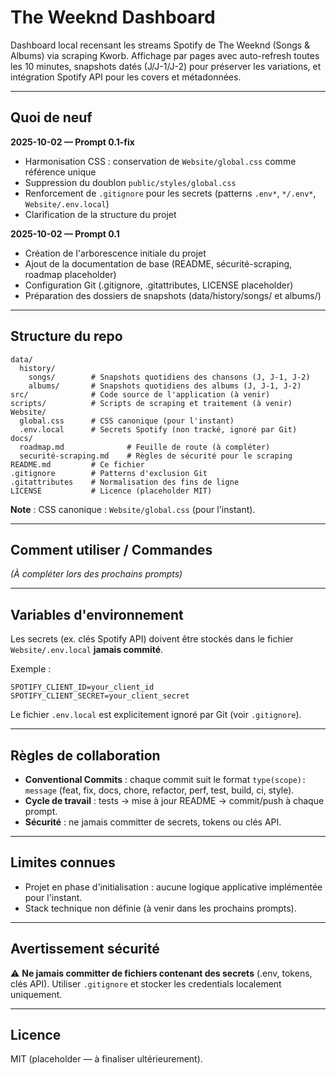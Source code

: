 # The Weeknd Dashboard

Dashboard local recensant les streams Spotify de The Weeknd (Songs & Albums) via scraping Kworb. Affichage par pages avec auto-refresh toutes les 10 minutes, snapshots datés (J/J-1/J-2) pour préserver les variations, et intégration Spotify API pour les covers et métadonnées.

---

## Quoi de neuf

**2025-10-02 — Prompt 0.1-fix**
- Harmonisation CSS : conservation de `Website/global.css` comme référence unique
- Suppression du doublon `public/styles/global.css`
- Renforcement de `.gitignore` pour les secrets (patterns `.env*`, `*/.env*`, `Website/.env.local`)
- Clarification de la structure du projet

**2025-10-02 — Prompt 0.1**
- Création de l'arborescence initiale du projet
- Ajout de la documentation de base (README, sécurité-scraping, roadmap placeholder)
- Configuration Git (.gitignore, .gitattributes, LICENSE placeholder)
- Préparation des dossiers de snapshots (data/history/songs/ et albums/)

---

## Structure du repo

```
data/
  history/
    songs/        # Snapshots quotidiens des chansons (J, J-1, J-2)
    albums/       # Snapshots quotidiens des albums (J, J-1, J-2)
src/              # Code source de l'application (à venir)
scripts/          # Scripts de scraping et traitement (à venir)
Website/
  global.css      # CSS canonique (pour l'instant)
  .env.local      # Secrets Spotify (non tracké, ignoré par Git)
docs/
  roadmap.md              # Feuille de route (à compléter)
  securité-scraping.md    # Règles de sécurité pour le scraping
README.md         # Ce fichier
.gitignore        # Patterns d'exclusion Git
.gitattributes    # Normalisation des fins de ligne
LICENSE           # Licence (placeholder MIT)
```

**Note** : CSS canonique : `Website/global.css` (pour l'instant).

---

## Comment utiliser / Commandes

*(À compléter lors des prochains prompts)*

---

## Variables d'environnement

Les secrets (ex. clés Spotify API) doivent être stockés dans le fichier `Website/.env.local` **jamais commité**.

Exemple :
```
SPOTIFY_CLIENT_ID=your_client_id
SPOTIFY_CLIENT_SECRET=your_client_secret
```

Le fichier `.env.local` est explicitement ignoré par Git (voir `.gitignore`).

---

## Règles de collaboration

- **Conventional Commits** : chaque commit suit le format `type(scope): message` (feat, fix, docs, chore, refactor, perf, test, build, ci, style).
- **Cycle de travail** : tests → mise à jour README → commit/push à chaque prompt.
- **Sécurité** : ne jamais committer de secrets, tokens ou clés API.

---

## Limites connues

- Projet en phase d'initialisation : aucune logique applicative implémentée pour l'instant.
- Stack technique non définie (à venir dans les prochains prompts).

---

## Avertissement sécurité

⚠️ **Ne jamais committer de fichiers contenant des secrets** (.env, tokens, clés API). Utiliser `.gitignore` et stocker les credentials localement uniquement.

---

## Licence

MIT (placeholder — à finaliser ultérieurement).
